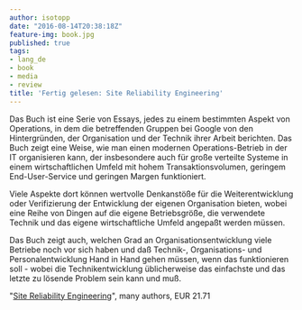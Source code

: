 ```yaml
---
author: isotopp
date: "2016-08-14T20:38:18Z"
feature-img: book.jpg
published: true
tags:
- lang_de
- book
- media
- review
title: 'Fertig gelesen: Site Reliability Engineering'
---
```

Das Buch ist eine Serie von Essays, jedes zu einem bestimmten Aspekt von Operations, in dem die betreffenden Gruppen bei Google von den Hintergründen, der Organisation und der Technik ihrer Arbeit berichten. Das Buch zeigt eine Weise, wie man einen modernen Operations-Betrieb in der IT organisieren kann, der insbesondere auch für große verteilte Systeme in einem wirtschaftlichen Umfeld mit hohem Transaktionsvolumen, geringem End-User-Service und geringen Margen funktioniert.

Viele Aspekte dort können wertvolle Denkanstöße für die Weiterentwicklung oder Verifizierung der Entwicklung der eigenen Organisation bieten, wobei eine Reihe von Dingen auf die eigene Betriebsgröße, die verwendete Technik und das eigene wirtschaftliche Umfeld angepaßt werden müssen.

Das Buch zeigt auch, welchen Grad an Organisationsentwicklung viele Betriebe noch vor sich haben und daß Technik-, Organisations- und Personalentwicklung Hand in Hand gehen müssen, wenn das funktionieren soll - wobei die Technikentwicklung üblicherweise das einfachste und das letzte zu lösende Problem sein kann und muß.

"[Site Reliability Engineering](https://www.amazon.de/dp/B01DCPXKZ6)", many authors, EUR 21.71
